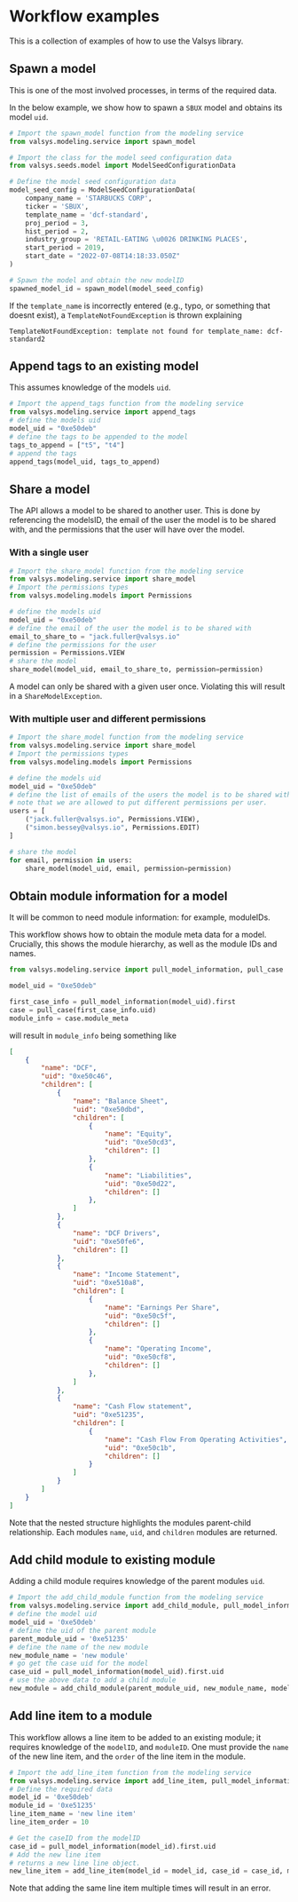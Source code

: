 # Workflow examples

This is a collection of examples of how to use the Valsys library.

## Spawn a model
This is one of the most involved processes, in terms of the required data.

In the below example, we show how to spawn a `SBUX` model and obtains its model `uid`. 

```python
# Import the spawn_model function from the modeling service
from valsys.modeling.service import spawn_model

# Import the class for the model seed configuration data
from valsys.seeds.model import ModelSeedConfigurationData

# Define the model seed configuration data
model_seed_config = ModelSeedConfigurationData(
    company_name = 'STARBUCKS CORP',
    ticker = 'SBUX',
    template_name = 'dcf-standard',
    proj_period = 3,
    hist_period = 2,
    industry_group = 'RETAIL-EATING \u0026 DRINKING PLACES',
    start_period = 2019,
    start_date = "2022-07-08T14:18:33.050Z"
)

# Spawn the model and obtain the new modelID
spawned_model_id = spawn_model(model_seed_config)
```

If the `template_name` is incorrectly entered (e.g., typo, or something that doesnt exist), a `TemplateNotFoundException` is thrown explaining 
```
TemplateNotFoundException: template not found for template_name: dcf-standard2
```

## Append tags to an existing model
This assumes knowledge of the models `uid`.
```python
# Import the append_tags function from the modeling service
from valsys.modeling.service import append_tags
# define the models uid
model_uid = "0xe50deb"
# define the tags to be appended to the model
tags_to_append = ["t5", "t4"]
# append the tags
append_tags(model_uid, tags_to_append)
```

## Share a model
The API allows a model to be shared to another user. This is done by referencing the modelsID, the email of the user the model is to be shared with, and the permissions that the user will have over the model.
### With a single user
```python
# Import the share_model function from the modeling service
from valsys.modeling.service import share_model
# Import the permissions types 
from valsys.modeling.models import Permissions

# define the models uid
model_uid = "0xe50deb"
# define the email of the user the model is to be shared with
email_to_share_to = "jack.fuller@valsys.io"
# define the permissions for the user
permission = Permissions.VIEW
# share the model
share_model(model_uid, email_to_share_to, permission=permission)
```
A model can only be shared with a given user once. Violating this will result in a `ShareModelException`.
### With multiple user and different permissions
```python
# Import the share_model function from the modeling service
from valsys.modeling.service import share_model
# Import the permissions types 
from valsys.modeling.models import Permissions

# define the models uid
model_uid = "0xe50deb"
# define the list of emails of the users the model is to be shared with;
# note that we are allowed to put different permissions per user.
users = [
    ("jack.fuller@valsys.io", Permissions.VIEW),
    ("simon.bessey@valsys.io", Permissions.EDIT)
]

# share the model
for email, permission in users:
    share_model(model_uid, email, permission=permission)
```

## Obtain module information for a model

It will be common to need module information: for example, moduleIDs.

This workflow shows how to obtain the module meta data for a model. Crucially, this shows the module hierarchy, as well as the module IDs and names.

```python
from valsys.modeling.service import pull_model_information, pull_case

model_uid = "0xe50deb"

first_case_info = pull_model_information(model_uid).first
case = pull_case(first_case_info.uid)
module_info = case.module_meta
```
will result in `module_info` being something like
```json
[
    {
        "name": "DCF", 
        "uid": "0xe50c46", 
        "children": [
            {
                "name": "Balance Sheet", 
                "uid": "0xe50dbd", 
                "children": [
                    {
                        "name": "Equity", 
                        "uid": "0xe50cd3", 
                        "children": []
                    }, 
                    {
                        "name": "Liabilities", 
                        "uid": "0xe50d22", 
                        "children": []
                    }, 
                ]
            }, 
            {
                "name": "DCF Drivers", 
                "uid": "0xe50fe6", 
                "children": []
            }, 
            {
                "name": "Income Statement", 
                "uid": "0xe510a8", 
                "children": [
                    {
                        "name": "Earnings Per Share", 
                        "uid": "0xe50c5f", 
                        "children": []
                    }, 
                    {
                        "name": "Operating Income", 
                        "uid": "0xe50cf8", 
                        "children": []
                    }, 
                ]
            },
            {
                "name": "Cash Flow statement", 
                "uid": "0xe51235", 
                "children": [
                    {
                        "name": "Cash Flow From Operating Activities", 
                        "uid": "0xe50c1b", 
                        "children": []
                    }
                ]
            }
        ]
    }
]

```
Note that the nested structure highlights the modules parent-child relationship. Each modules `name`, `uid`, and `children` modules are returned.

## Add child module to existing module
Adding a child module requires knowledge of the parent modules `uid`.
```python
# Import the add_child_module function from the modeling service
from valsys.modeling.service import add_child_module, pull_model_information
# define the model uid
model_uid = '0xe50deb'
# define the uid of the parent module
parent_module_uid = '0xe51235'
# define the name of the new module
new_module_name = 'new module'
# go get the case uid for the model
case_uid = pull_model_information(model_uid).first.uid
# use the above data to add a child module
new_module = add_child_module(parent_module_uid, new_module_name, model_uid, case_uid)
```

## Add line item to a module
This workflow allows a line item to be added to an existing module; it requires knowledge of the `modelID`, and `moduleID`. One must provide the `name` of the new line item, and the `order` of the line item in the module.
```python
# Import the add_line_item function from the modeling service
from valsys.modeling.service import add_line_item, pull_model_information
# Define the required data
model_id = '0xe50deb'
module_id = '0xe51235'
line_item_name = 'new line item'
line_item_order = 10

# Get the caseID from the modelID
case_id = pull_model_information(model_id).first.uid
# Add the new line item
# returns a new line line object.
new_line_item = add_line_item(model_id = model_id, case_id = case_id, module_id = module_id, name = line_item_name, order = line_item_order)
```
Note that adding the same line item multiple times will result in an error.